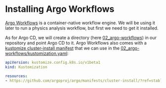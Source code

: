 # Installing Argo Workflows

[Argo Workflows](https://argoproj.github.io/projects/argo) is a container-native workflow engine.
We will be using it later to run a physics analysis workflow, but first we need to get it installed.

As for Argo CD, we will create a directory (here [02_argo-workflows](02_argo-workflows)) in our repository and point Argo CD to it. Argo Workflows also comes with a [kustomize cluster-install manifest](https://github.com/argoproj/argo/tree/master/manifests/cluster-install) that we can use in the [02_argo-workflows/kustomization.yaml](02_argo-workflows/kustomization.yaml):

```yaml
apiVersion: kustomize.config.k8s.io/v1beta1
kind: Kustomization

resources:
- https://github.com/argoproj/argo/manifests/cluster-install/?ref=stable
```

